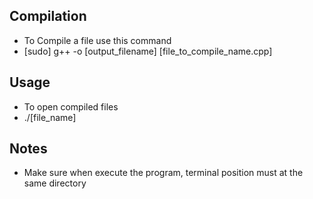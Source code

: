 ## Compilation
- To Compile a file use this command
- [sudo] g++ -o [output_filename] [file_to_compile_name.cpp]

## Usage
- To open compiled files 
- ./[file_name]

## Notes
- Make sure when execute the program, terminal position must at the same directory

